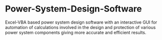# Power-System-Design-Software
Excel-VBA based power system design software with an interactive GUI for automation of calculations involved in the design and protection of various power system components giving more accurate and efficient results.


